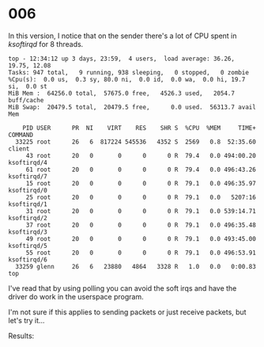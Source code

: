 # 006

In this version, I notice that on the sender there's a lot of CPU spent in *ksoftirqd* for 8 threads.

```
top - 12:34:12 up 3 days, 23:59,  4 users,  load average: 36.26, 19.75, 12.08
Tasks: 947 total,   9 running, 938 sleeping,   0 stopped,   0 zombie
%Cpu(s):  0.0 us,  0.3 sy, 80.0 ni,  0.0 id,  0.0 wa,  0.0 hi, 19.7 si,  0.0 st
MiB Mem :  64256.0 total,  57675.0 free,   4526.3 used,   2054.7 buff/cache
MiB Swap:  20479.5 total,  20479.5 free,      0.0 used.  56313.7 avail Mem

    PID USER      PR  NI    VIRT    RES    SHR S  %CPU  %MEM     TIME+ COMMAND
  33225 root      26   6  817224 545536   4352 S  2569   0.8  52:35.60 client
     43 root      20   0       0      0      0 R  79.4   0.0 494:00.20 ksoftirqd/4
     61 root      20   0       0      0      0 R  79.4   0.0 496:43.26 ksoftirqd/7
     15 root      20   0       0      0      0 R  79.1   0.0 496:35.97 ksoftirqd/0
     25 root      20   0       0      0      0 R  79.1   0.0   5207:16 ksoftirqd/1
     31 root      20   0       0      0      0 R  79.1   0.0 539:14.71 ksoftirqd/2
     37 root      20   0       0      0      0 R  79.1   0.0 496:35.48 ksoftirqd/3
     49 root      20   0       0      0      0 R  79.1   0.0 493:45.00 ksoftirqd/5
     55 root      20   0       0      0      0 R  79.1   0.0 496:53.91 ksoftirqd/6
  33259 glenn     26   6   23880   4864   3328 R   1.0   0.0   0:00.83 top
```

I've read that by using polling you can avoid the soft irqs and have the driver do work in the userspace program.

I'm not sure if this applies to sending packets or just receive packets, but let's try it...



Results:

```
```
